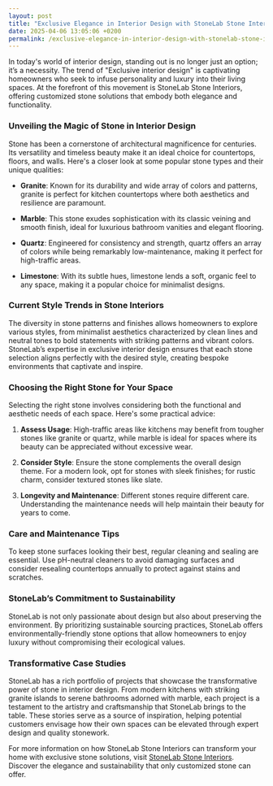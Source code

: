 ```yaml
---
layout: post
title: "Exclusive Elegance in Interior Design with StoneLab Stone Interiors"
date: 2025-04-06 13:05:06 +0200
permalink: /exclusive-elegance-in-interior-design-with-stonelab-stone-interiors/
---
```



In today's world of interior design, standing out is no longer just an option; it’s a necessity. The trend of "Exclusive interior design" is captivating homeowners who seek to infuse personality and luxury into their living spaces. At the forefront of this movement is StoneLab Stone Interiors, offering customized stone solutions that embody both elegance and functionality.

### Unveiling the Magic of Stone in Interior Design

Stone has been a cornerstone of architectural magnificence for centuries. Its versatility and timeless beauty make it an ideal choice for countertops, floors, and walls. Here's a closer look at some popular stone types and their unique qualities:

- **Granite**: Known for its durability and wide array of colors and patterns, granite is perfect for kitchen countertops where both aesthetics and resilience are paramount.
  
- **Marble**: This stone exudes sophistication with its classic veining and smooth finish, ideal for luxurious bathroom vanities and elegant flooring.
  
- **Quartz**: Engineered for consistency and strength, quartz offers an array of colors while being remarkably low-maintenance, making it perfect for high-traffic areas.

- **Limestone**: With its subtle hues, limestone lends a soft, organic feel to any space, making it a popular choice for minimalist designs.

### Current Style Trends in Stone Interiors

The diversity in stone patterns and finishes allows homeowners to explore various styles, from minimalist aesthetics characterized by clean lines and neutral tones to bold statements with striking patterns and vibrant colors. StoneLab’s expertise in exclusive interior design ensures that each stone selection aligns perfectly with the desired style, creating bespoke environments that captivate and inspire.

### Choosing the Right Stone for Your Space

Selecting the right stone involves considering both the functional and aesthetic needs of each space. Here's some practical advice:

1. **Assess Usage**: High-traffic areas like kitchens may benefit from tougher stones like granite or quartz, while marble is ideal for spaces where its beauty can be appreciated without excessive wear.
   
2. **Consider Style**: Ensure the stone complements the overall design theme. For a modern look, opt for stones with sleek finishes; for rustic charm, consider textured stones like slate.

3. **Longevity and Maintenance**: Different stones require different care. Understanding the maintenance needs will help maintain their beauty for years to come.

### Care and Maintenance Tips

To keep stone surfaces looking their best, regular cleaning and sealing are essential. Use pH-neutral cleaners to avoid damaging surfaces and consider resealing countertops annually to protect against stains and scratches.

### StoneLab’s Commitment to Sustainability

StoneLab is not only passionate about design but also about preserving the environment. By prioritizing sustainable sourcing practices, StoneLab offers environmentally-friendly stone options that allow homeowners to enjoy luxury without compromising their ecological values.

### Transformative Case Studies

StoneLab has a rich portfolio of projects that showcase the transformative power of stone in interior design. From modern kitchens with striking granite islands to serene bathrooms adorned with marble, each project is a testament to the artistry and craftsmanship that StoneLab brings to the table. These stories serve as a source of inspiration, helping potential customers envisage how their own spaces can be elevated through expert design and quality stonework.

For more information on how StoneLab Stone Interiors can transform your home with exclusive stone solutions, visit [StoneLab Stone Interiors](https://stonelab.se). Discover the elegance and sustainability that only customized stone can offer.